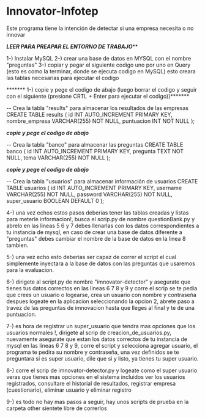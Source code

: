 # Innovator-Infotep
Este programa tiene la intención de detectar si una empresa necesita o no innovar

*************LEER PARA PREAPAR EL ENTORNO DE TRABAJO***************

1-) Instalar MySQL
2-) crear una base de datos en MYSQL con el nombre "preguntas"
3-) copiar y pegar el siguiente codigo uno por uno en Query (esto es como la terminar, donde se ejecuta codigo en MySQL) esto creara las tablas necesarias para ejecutar el codigo 
  
  
  ******* 1-) copie y pege el codigo de abajo (luego borrar el codigo y seguir con el siguiente (presione CRTL + Enter para ejecutar el codigo))*******

  
  -- Crea la tabla "results" para almacenar los resultados de las empresas
CREATE TABLE results (
    id INT AUTO_INCREMENT PRIMARY KEY,
    nombre_empresa VARCHAR(255) NOT NULL,
    puntuacion INT NOT NULL
);

*******copie y pege el codigo de abajo*******

-- Crea la tabla "banco" para almacenar las preguntas
CREATE TABLE banco (
    id INT AUTO_INCREMENT PRIMARY KEY,
    pregunta TEXT NOT NULL,
    tema VARCHAR(255) NOT NULL
);

*******copie y pege el codigo de abajo*******

-- Crea la tabla "usuarios" para almacenar información de usuarios
CREATE TABLE usuarios (
    id INT AUTO_INCREMENT PRIMARY KEY,
    username VARCHAR(255) NOT NULL,
    password VARCHAR(255) NOT NULL,
    super_usuario BOOLEAN DEFAULT 0
);

4-) una vez echos estos pasos deberias tener las tablas creadas y listas para meterle informacion!, busca el scrip.py de nombre questionBank.py y abrelo en las lineas 5 6 y 7  debes llenarlas con los datos correspondientes a tu instancia de mysql, en caso de crear una base de datos diferente a "preguntas" debes cambiar el nombre de la base de datos en la linea 8 tambien.

5-) una vez echo esto deberias ser capaz de correr el script el cual simplemente inyectara a la base de datos con las preguntas que usaremos para la evaluacion.

6-) dirigete al script.py de nombre "imnovator-detector" y asegurate que tienes tus datos correctos en las lineas 6 7 8 y 9 y corre el scrip se te pedia que crees un usuario o logearse, crea un usuario con nombre y contraseña despues logeate en la aplicacion seleccionando la opcion 2, abrete paso a travez de las preguntas de imnovacion hasta que lleges al final y te de una puntuacion.

7-) es hora de registrar un super_usuario que tendra mas opciones que los usuarios normales !, dirigete al scrip de creacion_de_usuarios.py, nuevamente asegurate que estan los datos correctos de tu instancia de mysql en las lineas 6 7 8 y 9, corre el script y selecciona agregar usuario, el programa te pedira su nombre y contraseña, una vez definidos se te preguntara si es super usuario, dile que si y listo, ya tienes tu super usuario.

8-) corre el scrip de imnovator-detector.py y logeate como el super usuario veras que tienes mas opciones en el sistema incluidos ver los usuarios registrados, consultare el historial de resultados, registrar empresa (cuestionario), eliminar usuario y eliminar registro

9-) es todo no hay mas pasos a seguir, hay unos scripts de prueba en la carpeta other sientete libre de correrlos 




